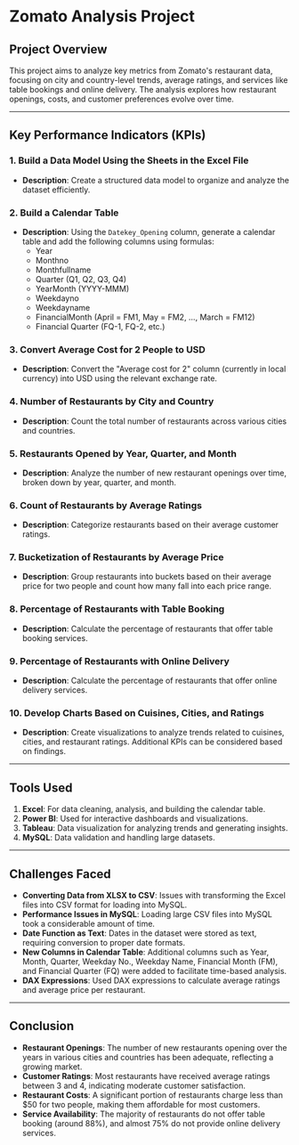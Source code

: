 

# Zomato Analysis Project

## Project Overview

This project aims to analyze key metrics from Zomato's restaurant data, focusing on city and country-level trends, average ratings, and services like table bookings and online delivery. The analysis explores how restaurant openings, costs, and customer preferences evolve over time.

---

## Key Performance Indicators (KPIs)

### 1. **Build a Data Model Using the Sheets in the Excel File**
   - **Description**: Create a structured data model to organize and analyze the dataset efficiently.

### 2. **Build a Calendar Table**
   - **Description**: Using the `Datekey_Opening` column, generate a calendar table and add the following columns using formulas:
     - Year
     - Monthno
     - Monthfullname
     - Quarter (Q1, Q2, Q3, Q4)
     - YearMonth (YYYY-MMM)
     - Weekdayno
     - Weekdayname
     - FinancialMonth (April = FM1, May = FM2, …, March = FM12)
     - Financial Quarter (FQ-1, FQ-2, etc.)
       
### 3. **Convert Average Cost for 2 People to USD**
   - **Description**: Convert the "Average cost for 2" column (currently in local currency) into USD using the relevant exchange rate.
     
### 4. **Number of Restaurants by City and Country**
   - **Description**: Count the total number of restaurants across various cities and countries.

### 5. **Restaurants Opened by Year, Quarter, and Month**
   - **Description**: Analyze the number of new restaurant openings over time, broken down by year, quarter, and month.
     
### 6. **Count of Restaurants by Average Ratings**
   - **Description**: Categorize restaurants based on their average customer ratings.

### 7. **Bucketization of Restaurants by Average Price**
   - **Description**: Group restaurants into buckets based on their average price for two people and count how many fall into each price range.

### 8. **Percentage of Restaurants with Table Booking**
   - **Description**: Calculate the percentage of restaurants that offer table booking services.

### 9. **Percentage of Restaurants with Online Delivery**
   - **Description**: Calculate the percentage of restaurants that offer online delivery services.
     
### 10. **Develop Charts Based on Cuisines, Cities, and Ratings**
   - **Description**: Create visualizations to analyze trends related to cuisines, cities, and restaurant ratings. Additional KPIs can be considered based on findings.

---

## Tools Used

1. **Excel**: For data cleaning, analysis, and building the calendar table.
2. **Power BI**: Used for interactive dashboards and visualizations.
3. **Tableau**: Data visualization for analyzing trends and generating insights.
4. **MySQL**: Data validation and handling large datasets.

---

## Challenges Faced

- **Converting Data from XLSX to CSV**: Issues with transforming the Excel files into CSV format for loading into MySQL.
- **Performance Issues in MySQL**: Loading large CSV files into MySQL took a considerable amount of time.
- **Date Function as Text**: Dates in the dataset were stored as text, requiring conversion to proper date formats.
- **New Columns in Calendar Table**: Additional columns such as Year, Month, Quarter, Weekday No., Weekday Name, Financial Month (FM), and Financial Quarter (FQ) were added to facilitate time-based analysis.
- **DAX Expressions**: Used DAX expressions to calculate average ratings and average price per restaurant.

---

## Conclusion

- **Restaurant Openings**: The number of new restaurants opening over the years in various cities and countries has been adequate, reflecting a growing market.
- **Customer Ratings**: Most restaurants have received average ratings between 3 and 4, indicating moderate customer satisfaction.
- **Restaurant Costs**: A significant portion of restaurants charge less than $50 for two people, making them affordable for most customers.
- **Service Availability**: The majority of restaurants do not offer table booking (around 88%), and almost 75% do not provide online delivery services.
